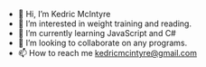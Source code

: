 - 👋 Hi, I’m Kedric McIntyre
- 👀 I’m interested in weight training and reading.
- 🌱 I’m currently learning JavaScript and C#
- 💞️ I’m looking to collaborate on any programs.
- 📫 How to reach me kedricmcintyre@gmail.com

